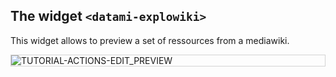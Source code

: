 
## The widget  `<datami-explowiki>`

This widget allows to preview a set of ressources from a mediawiki.

<div style="border: thin solid lightgrey;">
  <img
    alt="TUTORIAL-ACTIONS-EDIT_PREVIEW"
    src="https://raw.githubusercontent.com/multi-coop/datami-documentation-content/main/images/screenshots/explowiki-preview-01.png"
    />
</div>
